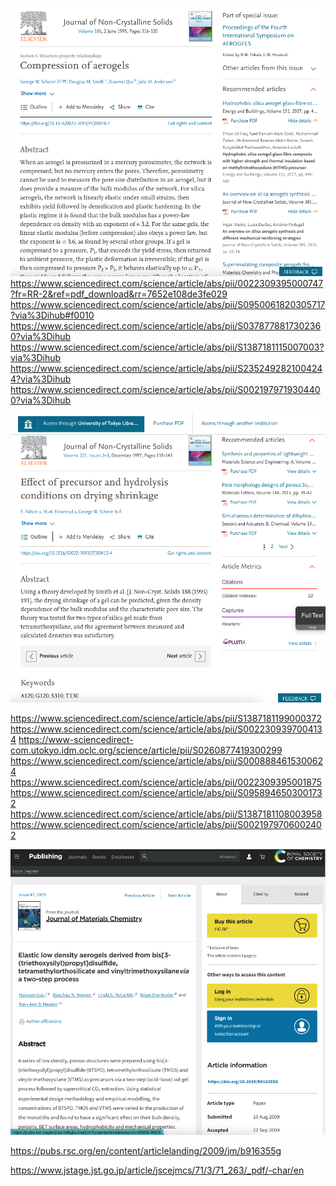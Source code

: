 ![Screenshot 2022-11-05 at 13.44.12.png](https://github.com/psmuler/paper_urls/blob/main/Screenshot%202022-11-05%20at%2013.44.12.png)
https://www.sciencedirect.com/science/article/abs/pii/0022309395000747?fr=RR-2&ref=pdf_download&rr=7652e108de3fe029
https://www.sciencedirect.com/science/article/abs/pii/S0950061820305717?via%3Dihub#f0010
https://www.sciencedirect.com/science/article/abs/pii/S0378778817302360?via%3Dihub
https://www.sciencedirect.com/science/article/abs/pii/S1387181115007003?via%3Dihub
https://www.sciencedirect.com/science/article/abs/pii/S2352492821004244?via%3Dihub
https://www.sciencedirect.com/science/article/abs/pii/S0021979719304400?via%3Dihub

![](https://github.com/psmuler/paper_urls/blob/main/Screenshot%202022-11-05%20at%2013.45.31.png)

https://www.sciencedirect.com/science/article/abs/pii/S1387181199000372
https://www.sciencedirect.com/science/article/abs/pii/S0022309397004134
https://www-sciencedirect-com.utokyo.idm.oclc.org/science/article/pii/S0260877419300299
https://www.sciencedirect.com/science/article/abs/pii/S0008884615300624
https://www.sciencedirect.com/science/article/abs/pii/0022309395001875
https://www.sciencedirect.com/science/article/abs/pii/S0958946503001732
https://www.sciencedirect.com/science/article/abs/pii/S1387181108003958
https://www.sciencedirect.com/science/article/abs/pii/S0021979706002402

![](https://github.com/psmuler/paper_urls/blob/main/Screenshot%202022-11-05%20at%2013.45.47.png)

https://pubs.rsc.org/en/content/articlelanding/2009/jm/b916355g


https://www.jstage.jst.go.jp/article/jscejmcs/71/3/71_263/_pdf/-char/en



